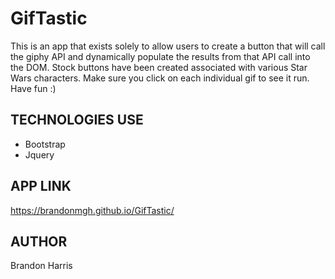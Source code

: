 # GifTastic #

This is an app that exists solely to allow users to create a button that will call the giphy API and dynamically populate the results from that API call into the DOM.  Stock buttons have been created associated with various Star Wars characters.  Make sure you click on each individual gif to see it run.  Have fun :) 

## TECHNOLOGIES USE ##

* Bootstrap
* Jquery

## APP LINK ## 

https://brandonmgh.github.io/GifTastic/

## AUTHOR ## 

Brandon Harris 